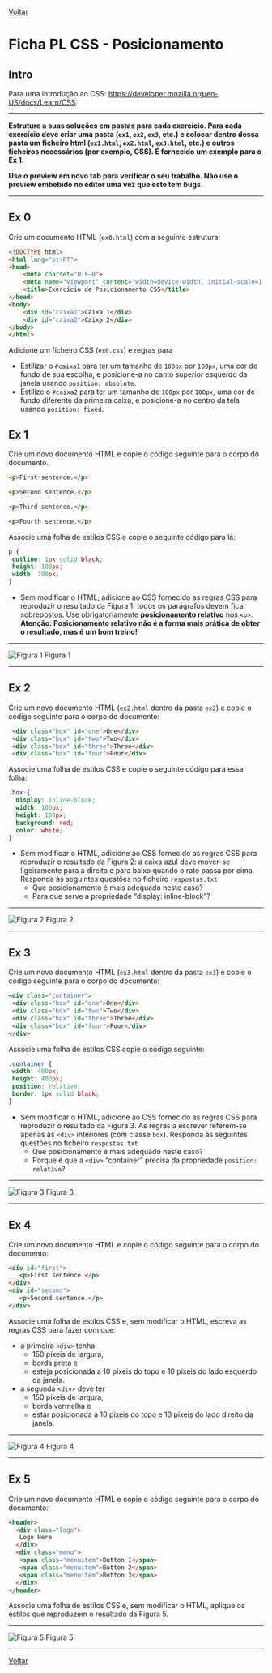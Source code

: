 [Voltar](../main.md)
# Ficha PL CSS - Posicionamento

## Intro
Para uma introdução ao CSS: https://developer.mozilla.org/en-US/docs/Learn/CSS

--- 

**Estruture a suas soluções em pastas para cada exercício. Para cada exercício deve criar uma pasta (`ex1`, `ex2`, `ex3`, etc.) e colocar dentro dessa pasta um ficheiro html (`ex1.html`, `ex2.html`, `ex3.html`, etc.) e outros ficheiros necessários (por exemplo, CSS). É fornecido um exemplo para o Ex 1.**

__Use o preview em novo tab para verificar o seu trabalho. Não use o preview embebido no editor uma vez que este tem bugs.__

--- 

## Ex 0
Crie um documento HTML (`ex0.html`) com a seguinte estrutura:
```html
<!DOCTYPE html>
<html lang="pt-PT">
<head>
    <meta charset="UTF-8">
    <meta name="viewport" content="width=device-width, initial-scale=1.0">
    <title>Exercício de Posicionamento CSS</title>
</head>
<body>
    <div id="caixa1">Caixa 1</div>
    <div id="caixa2">Caixa 2</div>
</body>
</html>
```

Adicione um ficheiro CSS (`ex0.css`) e regras para
- Estilizar o `#caixa1` para ter um tamanho de `100px` por `100px`, uma cor de fundo de sua escolha, e posicione-a no canto superior esquerdo da janela usando `position: absolute`.
- Estilize o `#caixa2` para ter um tamanho de `100px` por `100px`, uma cor de fundo diferente da primeira caixa, e posicione-a no centro da tela usando `position: fixed`.

## Ex 1

Crie um novo documento HTML e copie o código seguinte para o corpo do documento. 

```html 
<p>First sentence.</p>

<p>Second sentence.</p>

<p>Third sentence.</p>

<p>Fourth sentence.</p>
```

Associe uma folha de estilos CSS e copie o seguinte código para lá:
```css
p {
 outline: 1px solid black;
 height: 100px;
 width: 300px;
}
```

- Sem modificar o HTML, adicione ao CSS fornecido as regras CSS para reproduzir o resultado da Figura 1: todos os parágrafos devem ficar sobrepostos. Use obrigatoriamente **posicionamento relativo** nos `<p>`. **Atenção: Posicionamento relativo não é a forma mais prática de obter o resultado, mas é um bom treino!**


---
![Figura 1](assets/fig1.png)
Figura 1
___ 


## Ex 2
Crie um novo documento HTML (`ex2.html` dentro da pasta `ex2`) e copie o código seguinte para o corpo do documento:
```html
 <div class="box" id="one">One</div>
 <div class="box" id="two">Two</div>
 <div class="box" id="three">Three</div>
 <div class="box" id="four">Four</div>
 ```
 
 Associe uma folha de estilos CSS e copie o seguinte código para essa folha:
 ```css
 .box {
   display: inline-block;
   width: 100px;
   height: 100px;
   background: red;
   color: white;
}

```

- Sem modificar o HTML, adicione ao CSS fornecido as regras CSS para reproduzir o resultado da Figura 2: a caixa azul deve mover-se ligeiramente para a direita e para baixo quando o rato passa por cima. Responda às seguintes questões no ficheiro `respostas.txt`
  - Que posicionamento é mais adequado neste caso?
  - Para que serve a propriedade “display: inline-block”?
---
![Figura 2](assets/fig2.png)
Figura 2
___ 

## Ex 3
Crie um novo documento HTML (`ex3.html` dentro da pasta `ex3`) e copie o código seguinte para o corpo do documento:
```html
<div class="container">
 <div class="box" id="one">One</div>
 <div class="box" id="two">Two</div>
 <div class="box" id="three">Three</div>
 <div class="box" id="four">Four</div>
</div>
```

Associe uma folha de estilos CSS copie o código seguinte:
```css
.container {
 width: 400px;
 height: 400px;
 position: relative;
 border: 1px solid black;
}
```

- Sem modificar o HTML, adicione ao CSS fornecido as regras CSS para reproduzir o resultado da Figura 3. As regras a escrever referem-se apenas às `<div>` interiores (com classe `box`). Responda às seguintes questões no ficheiro `respostas.txt`
  - Que posicionamento é mais adequado neste caso?
  - Porque é que a `<div>` “container” precisa da propriedade `position: relative`?
---
![Figura 3](assets/fig3.png)
Figura 3
___ 

## Ex 4
Crie um novo documento HTML e copie o código seguinte para o corpo do documento:
```html
<div id="first">
   <p>First sentence.</p>
</div>
<div id="second">
   <p>Second sentence.</p>
</div>
```

Associe uma folha de estilos CSS e, sem modificar o HTML, escreva as regras CSS para fazer com que:
- a primeira `<div>` tenha
   - 150 píxeis de largura,
   - borda preta e
   - esteja posicionada a 10 píxeis do topo e 10 píxeis do lado esquerdo da janela.
 - a segunda `<div>` deve ter
   - 150 píxeis de largura,
   - borda vermelha e
   - estar posicionada a 10 píxeis do topo e 10 píxeis do lado direito da janela.

---
![Figura 4](assets/fig4.png)
Figura 4
___ 

## Ex 5
Crie um novo documento HTML e copie o código seguinte para o corpo do documento:
```html
<header>
  <div class="logo">
   Logo Here
  </div>
  <div class="menu">
   <span class="menuitem">Button 1</span>
   <span class="menuitem">Button 2</span>
   <span class="menuitem">Button 3</span>
  </div>
</header>

```

Associe uma folha de estilos CSS e, sem modificar o HTML, aplique os estilos que reproduzem o resultado da Figura 5.

---
![Figura 5](assets/fig5.png)
Figura 5
___ 


[Voltar](../main.md)